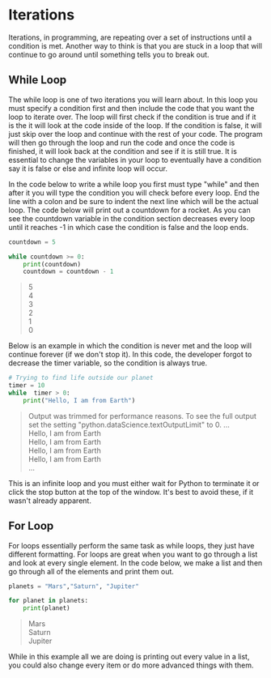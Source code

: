 # Iterations

Iterations, in programming, are repeating over a set of instructions until a condition is met. Another way to think is that you are stuck in a loop that will continue to go around until something tells you to break out.

## While Loop

The while loop is one of two iterations you will learn about. In this loop you must specify a condition first and then include the code that you want the loop to iterate over. The loop will first check if the condition is true and if it is the it will look at the code inside of the loop. If the condition is false, it will just skip over the loop and continue with the rest of your code. The program will then go through the loop and run the code and once the code is finished, it will look back at the condition and see if it is still true. It is essential to change the variables in your loop to eventually have a condition say it is false or else and infinite loop will occur.

In the code below to write a while loop you first must type "while" and then after it you will type the condition you will check before every loop. End the line with a colon and be sure to indent the next line which will be the actual loop. The code below will print out a countdown for a rocket. As you can see the countdown variable in the condition section decreases every loop until it reaches -1 in which case the condition is false and the loop ends.

```python
countdown = 5

while countdown >= 0:
    print(countdown)
    countdown = countdown - 1  
```

>5  
>4  
>3  
>2  
>1  
>0

Below is an example in which the condition is never met and the loop will continue forever (if we don't stop it). In this code, the developer forgot to decrease the timer variable, so the condition is always true.

```python
# Trying to find life outside our planet
timer = 10
while  timer > 0:
    print("Hello, I am from Earth")
```

>Output was trimmed for performance reasons.
To see the full output set the setting "python.dataScience.textOutputLimit" to 0.
...  
Hello, I am from Earth  
Hello, I am from Earth  
Hello, I am from Earth  
Hello, I am from Earth  
...

This is an infinite loop and you must either wait for Python to terminate it or click the stop button at the top of the window. It's best to avoid these, if it wasn't already apparent.

## For Loop

For loops essentially perform the same task as while loops, they just have different formatting. For loops are great when you want to go through a list and look at every single element. In the code below, we make a list and then go through all of the elements and print them out.

```python
planets = "Mars","Saturn", "Jupiter"

for planet in planets:
    print(planet)
```

>Mars  
Saturn  
Jupiter  

While in this example all we are doing is printing out every value in a list, you could also change every item or do more advanced things with them.
